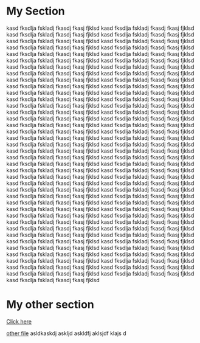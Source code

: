 # My Section
kasd fksdlja fskladj fkasdj fkasj fjklsd 
kasd fksdlja fskladj fkasdj fkasj fjklsd 
kasd fksdlja fskladj fkasdj fkasj fjklsd 
kasd fksdlja fskladj fkasdj fkasj fjklsd 
kasd fksdlja fskladj fkasdj fkasj fjklsd 
kasd fksdlja fskladj fkasdj fkasj fjklsd 
kasd fksdlja fskladj fkasdj fkasj fjklsd 
kasd fksdlja fskladj fkasdj fkasj fjklsd 
kasd fksdlja fskladj fkasdj fkasj fjklsd 
kasd fksdlja fskladj fkasdj fkasj fjklsd 
kasd fksdlja fskladj fkasdj fkasj fjklsd 
kasd fksdlja fskladj fkasdj fkasj fjklsd 
kasd fksdlja fskladj fkasdj fkasj fjklsd 
kasd fksdlja fskladj fkasdj fkasj fjklsd 
kasd fksdlja fskladj fkasdj fkasj fjklsd 
kasd fksdlja fskladj fkasdj fkasj fjklsd 
kasd fksdlja fskladj fkasdj fkasj fjklsd 
kasd fksdlja fskladj fkasdj fkasj fjklsd 
kasd fksdlja fskladj fkasdj fkasj fjklsd 
kasd fksdlja fskladj fkasdj fkasj fjklsd 
kasd fksdlja fskladj fkasdj fkasj fjklsd 
kasd fksdlja fskladj fkasdj fkasj fjklsd 
kasd fksdlja fskladj fkasdj fkasj fjklsd 
kasd fksdlja fskladj fkasdj fkasj fjklsd 
kasd fksdlja fskladj fkasdj fkasj fjklsd 
kasd fksdlja fskladj fkasdj fkasj fjklsd 
kasd fksdlja fskladj fkasdj fkasj fjklsd 
kasd fksdlja fskladj fkasdj fkasj fjklsd 
kasd fksdlja fskladj fkasdj fkasj fjklsd 
kasd fksdlja fskladj fkasdj fkasj fjklsd 
kasd fksdlja fskladj fkasdj fkasj fjklsd 
kasd fksdlja fskladj fkasdj fkasj fjklsd 
kasd fksdlja fskladj fkasdj fkasj fjklsd 
kasd fksdlja fskladj fkasdj fkasj fjklsd 
kasd fksdlja fskladj fkasdj fkasj fjklsd 
kasd fksdlja fskladj fkasdj fkasj fjklsd 
kasd fksdlja fskladj fkasdj fkasj fjklsd 
kasd fksdlja fskladj fkasdj fkasj fjklsd 
kasd fksdlja fskladj fkasdj fkasj fjklsd 
kasd fksdlja fskladj fkasdj fkasj fjklsd 
kasd fksdlja fskladj fkasdj fkasj fjklsd 
kasd fksdlja fskladj fkasdj fkasj fjklsd 
kasd fksdlja fskladj fkasdj fkasj fjklsd 
kasd fksdlja fskladj fkasdj fkasj fjklsd 
kasd fksdlja fskladj fkasdj fkasj fjklsd 
kasd fksdlja fskladj fkasdj fkasj fjklsd 
kasd fksdlja fskladj fkasdj fkasj fjklsd 
kasd fksdlja fskladj fkasdj fkasj fjklsd 
kasd fksdlja fskladj fkasdj fkasj fjklsd 
kasd fksdlja fskladj fkasdj fkasj fjklsd 
kasd fksdlja fskladj fkasdj fkasj fjklsd 
kasd fksdlja fskladj fkasdj fkasj fjklsd 
kasd fksdlja fskladj fkasdj fkasj fjklsd 
kasd fksdlja fskladj fkasdj fkasj fjklsd 
kasd fksdlja fskladj fkasdj fkasj fjklsd 
kasd fksdlja fskladj fkasdj fkasj fjklsd 
kasd fksdlja fskladj fkasdj fkasj fjklsd 
kasd fksdlja fskladj fkasdj fkasj fjklsd 
kasd fksdlja fskladj fkasdj fkasj fjklsd 
kasd fksdlja fskladj fkasdj fkasj fjklsd 
kasd fksdlja fskladj fkasdj fkasj fjklsd 
kasd fksdlja fskladj fkasdj fkasj fjklsd 
kasd fksdlja fskladj fkasdj fkasj fjklsd 
kasd fksdlja fskladj fkasdj fkasj fjklsd 
kasd fksdlja fskladj fkasdj fkasj fjklsd 
kasd fksdlja fskladj fkasdj fkasj fjklsd 
kasd fksdlja fskladj fkasdj fkasj fjklsd 
kasd fksdlja fskladj fkasdj fkasj fjklsd 
kasd fksdlja fskladj fkasdj fkasj fjklsd 
kasd fksdlja fskladj fkasdj fkasj fjklsd 
kasd fksdlja fskladj fkasdj fkasj fjklsd 
kasd fksdlja fskladj fkasdj fkasj fjklsd 
kasd fksdlja fskladj fkasdj fkasj fjklsd 
kasd fksdlja fskladj fkasdj fkasj fjklsd 
kasd fksdlja fskladj fkasdj fkasj fjklsd 
kasd fksdlja fskladj fkasdj fkasj fjklsd 
kasd fksdlja fskladj fkasdj fkasj fjklsd 
kasd fksdlja fskladj fkasdj fkasj fjklsd 
kasd fksdlja fskladj fkasdj fkasj fjklsd 

# My other section
[Click here](#my-section)

[other file](test/README.md)
asldkaskdj askljd askldfj aklsjdf klajs d
